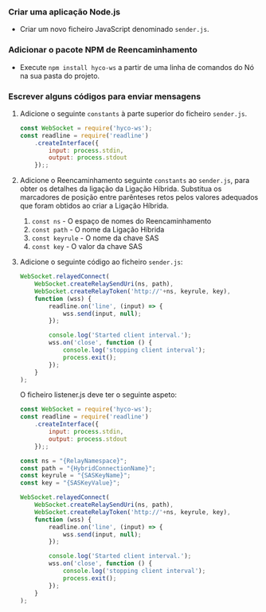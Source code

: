 ### <a name="create-a-nodejs-application"></a>Criar uma aplicação Node.js
* Criar um novo ficheiro JavaScript denominado `sender.js`.

### <a name="add-the-relay-npm-package"></a>Adicionar o pacote NPM de Reencaminhamento
* Execute `npm install hyco-ws` a partir de uma linha de comandos do Nó na sua pasta do projeto.

### <a name="write-some-code-to-send-messages"></a>Escrever alguns códigos para enviar mensagens
1. Adicione o seguinte `constants` à parte superior do ficheiro `sender.js`.
   
    ```js
    const WebSocket = require('hyco-ws');
    const readline = require('readline')
        .createInterface({
            input: process.stdin,
            output: process.stdout
        });;
    ```
2. Adicione o Reencaminhamento seguinte `constants` ao `sender.js`, para obter os detalhes da ligação da Ligação Híbrida. Substitua os marcadores de posição entre parênteses retos pelos valores adequados que foram obtidos ao criar a Ligação Híbrida.
   
   1. `const ns` - O espaço de nomes do Reencaminhamento
   2. `const path` - O nome da Ligação Híbrida
   3. `const keyrule` - O nome da chave SAS
   4. `const key` - O valor da chave SAS
3. Adicione o seguinte código ao ficheiro `sender.js`:
   
    ```js
    WebSocket.relayedConnect(
        WebSocket.createRelaySendUri(ns, path),
        WebSocket.createRelayToken('http://'+ns, keyrule, key),
        function (wss) {
            readline.on('line', (input) => {
                wss.send(input, null);
            });
   
            console.log('Started client interval.');
            wss.on('close', function () {
                console.log('stopping client interval');
                process.exit();
            });
        }
    );
    ```
    O ficheiro listener.js deve ter o seguinte aspeto:
   
    ```js
    const WebSocket = require('hyco-ws');
    const readline = require('readline')
        .createInterface({
            input: process.stdin,
            output: process.stdout
        });;
   
    const ns = "{RelayNamespace}";
    const path = "{HybridConnectionName}";
    const keyrule = "{SASKeyName}";
    const key = "{SASKeyValue}";
   
    WebSocket.relayedConnect(
        WebSocket.createRelaySendUri(ns, path),
        WebSocket.createRelayToken('http://'+ns, keyrule, key),
        function (wss) {
            readline.on('line', (input) => {
                wss.send(input, null);
            });
   
            console.log('Started client interval.');
            wss.on('close', function () {
                console.log('stopping client interval');
                process.exit();
            });
        }
    );
    ```



<!--HONumber=Nov16_HO2-->


